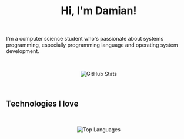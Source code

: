 <h1 align="center">Hi, I'm Damian!</h1>

<br>

I'm a computer science student who's passionate about systems programming,
especially programming language and operating system development.

<br>

<p align="center">
<img align="middle" src="https://github-readme-stats.vercel.app/api?username=Daouki&show_icons=true&count_private=true" alt="GitHub Stats">
</p>

<br>

## Technologies I love

<br>

<p align="center">
<img align="middle" src="https://github-readme-stats.vercel.app/api/top-langs/?username=Daouki" alt="Top Languages">
</p>

<!--
**Daouki/Daouki** is a ✨ _special_ ✨ repository because its `README.md` (this file) appears on your GitHub profile.

Here are some ideas to get you started:

- 🔭 I’m currently working on ...
- 🌱 I’m currently learning ...
- 👯 I’m looking to collaborate on ...
- 🤔 I’m looking for help with ...
- 💬 Ask me about ...
- 📫 How to reach me: ...
- 😄 Pronouns: ...
- ⚡ Fun fact: ...
-->
